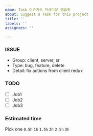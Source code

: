 ```yaml
---
name: Task 이슈카드 마크다운 템플릿
about: Suggest a Task for this project
title: ''
labels: ''
assignees: ''

---
```


### ISSUE
* Group: client, server, sr
* Type: bug, feature, delete
* Detail: fix actions from client redux

### TODO
- [ ] Job1
- [ ] Job2
- [ ] Job3

### Estimated time
Pick one
```0.5h```
```1h```
```1.5h```
```2h```
```2.5h```
```3h```
